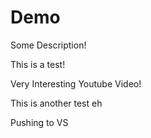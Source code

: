 # Demo

Some Description!

This is a test!

Very Interesting Youtube Video!

This is another test eh

Pushing to VS

